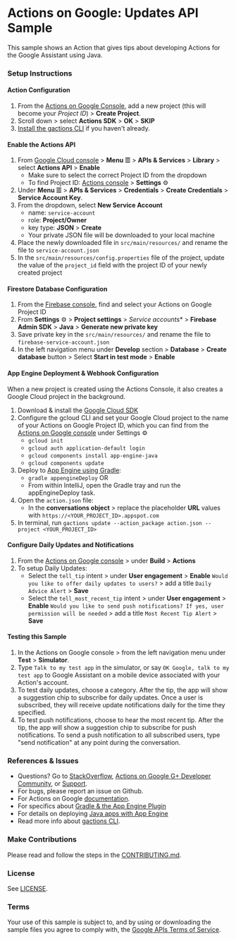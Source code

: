 # Actions on Google: Updates API Sample 

This sample shows an Action that gives tips about developing Actions for the Google Assistant using Java.

### Setup Instructions

#### Action Configuration
1. From the [Actions on Google Console](https://console.actions.google.com/), add a new project (this will become your *Project ID*) > **Create Project**.
1. Scroll down > select **Actions SDK** > **OK** > **SKIP**
1. [Install the gactions CLI](https://developers.google.com/actions/tools/gactions-cli) if you haven't already.
 
#### Enable the Actions API
1. From [Google Cloud console](https://console.cloud.google.com/) > **Menu ☰** > **APIs & Services** > **Library** > select **Actions API** > **Enable**
    + Make sure to select the correct Project ID from the dropdown
    + To find Project ID: [Actions console](https://console.actions.google.com/) > **Settings** ⚙ 
4. Under **Menu ☰** > **APIs & Services** > **Credentials** > **Create Credentials** > **Service Account Key**.
5. From the dropdown, select **New Service Account**
    + name:  `service-account`
    + role:  **Project/Owner**
    + key type: **JSON** > **Create**
    + Your private JSON file will be downloaded to your local machine
1. Place the newly downloaded file in `src/main/resources/` and rename the file to `service-account.json`
1. In the `src/main/resources/config.properties` file of the project, update the value of the `project_id` field with the project ID of your newly created project
   
#### Firestore Database Configuration
1. From the [Firebase console](https://console.firebase.google.com), find and select your Actions on Google Project ID
1. From **Settings** ⚙ > **Project settings** > *Service accounts** > **Firebase Admin SDK** > **Java** > **Generate new private key**
1. Save private key in the `src/main/resources/` and rename the file to `firebase-service-account.json`
1. In the left navigation menu under **Develop** section > **Database** > **Create database** button > Select **Start in test mode** > **Enable**

#### App Engine Deployment & Webhook Configuration
When a new project is created using the Actions Console, it also creates a Google Cloud project in the background.

1. Download & install the [Google Cloud SDK](https://cloud.google.com/sdk/docs/)
1. Configure the gcloud CLI and set your Google Cloud project to the name of your Actions on Google Project ID, which you can find from the [Actions on Google console](https://console.actions.google.com/) under Settings ⚙
   + `gcloud init`
   + `gcloud auth application-default login`
   + `gcloud components install app-engine-java`
   + `gcloud components update`
1. Deploy to [App Engine using Gradle](https://cloud.google.com/appengine/docs/flexible/java/using-gradle):
   + `gradle appengineDeploy` OR
   +  From within IntelliJ, open the Gradle tray and run the appEngineDeploy task.
1. Open the `action.json` file: 
   + In the **conversations object** > replace the placeholder **URL** values with `https://<YOUR_PROJECT_ID>.appspot.com`
1. In terminal, run `gactions update --action_package action.json --project <YOUR_PROJECT_ID>`

#### Configure Daily Updates and Notifications
1. From the [Actions on Google console](https://console.actions.google.com) > under **Build** > **Actions**
1. To setup Daily Updates:
    + Select the `tell_tip` intent > under **User engagement** > **Enable** `Would you like to offer daily updates to users?` > add a title `Daily Advice Alert` > **Save**
    + Select the `tell_most_recent_tip` intent > under **User engagement** > **Enable** `Would you like to send push notifications? If yes, user permission will be needed` > add a title `Most Recent Tip Alert` > **Save**

#### Testing this Sample
1. In the Actions on Google console > from the left navigation menu under **Test**  > **Simulator**.
1. Type `Talk to my test app` in the simulator, or say `OK Google, talk to my test app` to Google Assistant on a mobile device associated with your Action's account.
1. To test daily updates, choose a category. After the tip, the app will show a suggestion chip to subscribe for daily updates. Once a user is subscribed, they will receive update notifications daily for the time they specified.
1. To test push notifications, choose to hear the most recent tip. After the tip, the app will show
   a suggestion chip to subscribe for push notifications. To send a push notification to all subscribed users, type "send notification" at any point during the conversation.

### References & Issues
+ Questions? Go to [StackOverflow](https://stackoverflow.com/questions/tagged/actions-on-google), [Actions on Google G+ Developer Community](https://g.co/actionsdev), or [Support](https://developers.google.com/actions/support/).
+ For bugs, please report an issue on Github.
+ For Actions on Google [documentation](https://developers.google.com/actions/).
+ For specifics about [Gradle & the App Engine Plugin](https://cloud.google.com/appengine/docs/flexible/java/using-gradle)
+ For details on deploying [Java apps with App Engine](https://cloud.google.com/appengine/docs/standard/java/quickstart)
+ Read more info about [gactions CLI](https://developers.google.com/actions/tools/gactions-cli).

### Make Contributions
Please read and follow the steps in the [CONTRIBUTING.md](CONTRIBUTING.md).

### License
See [LICENSE](LICENSE).

### Terms
Your use of this sample is subject to, and by using or downloading the sample files you agree to comply with, the [Google APIs Terms of Service](https://developers.google.com/terms/).
